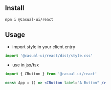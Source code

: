 ## Install

```sh
npm i @casual-ui/react
```

## Usage

* import style in your client entry
```js
import '@casual-ui/react/dist/style.css'
```
* use in jsx/tsx
```jsx
import { CButton } from '@casual-ui/react'

const App = () => <CButton label="A Button" />
```
